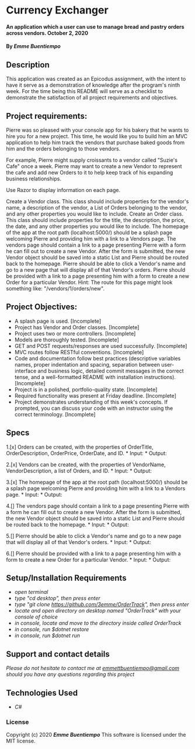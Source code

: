 # __Currency Exchanger__

#### __An application which a user can use to manage bread and pastry orders across vendors. October 2, 2020__

#### By _**Emme Buentiempo**_

## Description

This application was created as an Epicodus assignment, with the intent to have it serve as a demonstration of knowledge after the program's ninth week. For the time being this README will serve as a checklist to demonstrate the satisfaction of all project requirements and objectives. 

## Project requirements:

Pierre was so pleased with your console app for his bakery that he wants to hire you for a new project. This time, he would like you to build him an MVC application to help him track the vendors that purchase baked goods from him and the orders belonging to those vendors.

For example, Pierre might supply croissants to a vendor called "Suzie's Cafe" once a week. Pierre may want to create a new Vendor to represent the cafe and add new Orders to it to help keep track of his expanding business relationships.

Use Razor to display information on each page.

Create a Vendor class. This class should include properties for the vendor's name, a description of the vendor, a List of Orders belonging to the vendor, and any other properties you would like to include.
Create an Order class. This class should include properties for the title, the description, the price, the date, and any other properties you would like to include.
The homepage of the app at the root path (localhost:5000/) should be a splash page welcoming Pierre and providing him with a link to a Vendors page.
The vendors page should contain a link to a page presenting Pierre with a form he can fill out to create a new Vendor. After the form is submitted, the new Vendor object should be saved into a static List and Pierre should be routed back to the homepage.
Pierre should be able to click a Vendor's name and go to a new page that will display all of that Vendor's orders.
Pierre should be provided with a link to a page presenting him with a form to create a new Order for a particular Vendor. Hint: The route for this page might look something like: "/vendors/1/orders/new".

## Project Objectives:

  * A splash page is used. [Incomplete]
  * Project has Vendor and Order classes. [Incomplete]
  * Project uses two or more controllers. [Incomplete]
  * Models are thoroughly tested. [Incomplete]
  * GET and POST requests/responses are used successfully. [Incomplete]
  * MVC routes follow RESTful conventions. [Incomplete]
  * Code and documentation follow best practices (descriptive variables names, proper indentation and spacing, separation between user-interface and business logic, detailed commit messages in the correct tense, and a well-formatted README with installation instructions). [Incomplete]
  * Project is in a polished, portfolio-quality state. [Incomplete]
  * Required functionality was present at Friday deadline. [Incomplete]
  * Project demonstrates understanding of this week's concepts. If prompted, you can discuss your code with an instructor using the correct terminology. [Incomplete]

## Specs

  1.[x] Orders can be created, with the properties of OrderTitle, OrderDescription, OrderPrice, OrderDate, and ID.
    * Input:
    * Output:

  2.[x] Vendors can be created, with the properties of VendorName, VendorDescription, a list of Orders, and ID.
    * Input:
    * Output:

  3.[x] The homepage of the app at the root path (localhost:5000/) should be a splash page welcoming Pierre and providing him with a link to a Vendors page.
    * Input:
    * Output:

  4.[] The vendors page should contain a link to a page presenting Pierre with a form he can fill out to create a new Vendor. After the form is submitted, the new Vendor object should be saved into a static List and Pierre should be routed back to the homepage.
    * Input:
    * Output:

  5.[] Pierre should be able to click a Vendor's name and go to a new page that will display all of that Vendor's orders.
    * Input:
    * Output:

  6.[] Pierre should be provided with a link to a page presenting him with a form to create a new Order for a particular Vendor.
    * Input:
    * Output:

## Setup/Installation Requirements

* _open terminal_
* _type "cd desktop", then press enter_
* _type "git clone https://github.com/3emme/OrderTrack", then press enter_
* _locate and open directory on desktop named "OrderTrack" with your console of choice_
* _in console, locate and move to the directory inside called OrderTrack_
* _in console, run $dotnet restore_
* _in console, run $dotnet run_


## Support and contact details

_Please do not hesitate to contact me at emmettbuentiempo@gmail.com should you have any questions regarding this project_

## Technologies Used

* _C#_

### License

Copyright (c) 2020 **_Emme Buentiempo_**
This software is licensed under the MIT license.